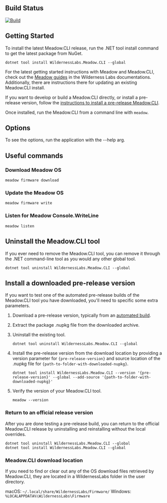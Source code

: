 ## Build Status
[![Build](https://github.com/WildernessLabs/Meadow.CLI/actions/workflows/dotnet.yml/badge.svg)](https://github.com/WildernessLabs/Meadow.CLI/actions)

## Getting Started

To install the latest Meadow.CLI release, run the .NET tool install command to get the latest package from NuGet.

```console
dotnet tool install WildernessLabs.Meadow.CLI --global
```

For the latest getting started instructions with Meadow and Meadow.CLI, check out the [Meadow guides](https://developer.wildernesslabs.co/Meadow/Getting_Started/Deploying_Meadow/) in the Wilderness Labs documentations. Additionally, there are instructions there for updating an existing Meadow.CLI install.

If you want to develop or build a Meadow.CLI directly, or install a pre-release version, follow the [instructions to install a pre-release Meadow.CLI](https://github.com/WildernessLabs/Meadow.CLI/blob/develop/README.md#install-a-downloaded-pre-release-version).

Once installed, run the Meadow.CLI from a command line with `meadow`.

## Options

To see the options, run the application with the --help arg.

## Useful commands

### Download Meadow OS

```
meadow firmware download
```

### Update the Meadow OS

```
meadow firmware write
```

### Listen for Meadow Console.WriteLine
```
meadow listen
```

## Uninstall the Meadow.CLI tool

If you ever need to remove the Meadow.CLI tool, you can remove it through the .NET command-line tool as you would any other global tool.

```console
dotnet tool uninstall WildernessLabs.Meadow.CLI --global
```

## Install a downloaded pre-release version

If you want to test one of the automated pre-release builds of the Meadow.CLI tool you have downloaded, you'll need to specific some extra parameters.

1. Download a pre-release version, typically from an [automated build](https://github.com/WildernessLabs/Meadow.CLI/actions).
1. Extract the package .nupkg file from the downloaded archive.
1. Uninstall the existing tool.

    ```console
    dotnet tool uninstall WildernessLabs.Meadow.CLI --global
    ```

1. Install the pre-release version from the download location by providing a version parameter for `{pre-release-version}` and source location of the .nupkg file for `{path-to-folder-with-downloaded-nupkg}`.

    ```console
    dotnet tool install WildernessLabs.Meadow.CLI --version '{pre-release-version}' --global --add-source '{path-to-folder-with-downloaded-nupkg}'
    ```

1. Verify the version of your Meadow.CLI tool.

    ```console
    meadow --version
    ```

### Return to an official release version

After you are done testing a pre-release build, you can return to the official Meadow.CLI release by uninstalling and reinstalling without the local overrides.

```console
dotnet tool uninstall WildernessLabs.Meadow.CLI --global
dotnet tool install WildernessLabs.Meadow.CLI --global
```

### Meadow.CLI download location

If you need to find or clear out any of the OS download files retrieved by Meadow.CLI, they are located in a WildernessLabs folder in the user directory.

macOS: `~/.local/share/WildernessLabs/Firmware/`
Windows: `%LOCALAPPDATA%\WildernessLabs\Firmware`
